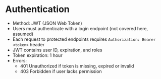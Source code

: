  # Authentication

- Method: JWT (JSON Web Token)
- Users must authenticate with a login endpoint (not covered here, assumed)
- Each request to protected endpoints requires `Authorization: Bearer <token>` header
- JWT contains user ID, expiration, and roles
- Token expiration: 1 hour
- Errors:
  - 401 Unauthorized if token is missing, expired or invalid
  - 403 Forbidden if user lacks permission
